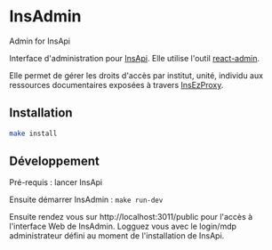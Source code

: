 # InsAdmin

Admin for InsApi

Interface d'administration pour [InsApi](https://github.com/InsermBiblio/InsApi).
Elle utilise l'outil [react-admin](https://github.com/marmelab/react-admin).

Elle permet de gérer les droits d'accès par institut, unité, individu aux ressources documentaires exposées à travers [InsEzProxy](https://github.com/InsermBiblio/InsEzProxy).

## Installation

```bash
make install
```

## Développement

Pré-requis : lancer InsApi

Ensuite démarrer InsAdmin : `make run-dev`

Ensuite rendez vous sur http://localhost:3011/public pour l'accès à l'interface Web de InsAdmin.
Logguez vous avec le login/mdp administrateur défini au moment de l'installation de InsApi.
